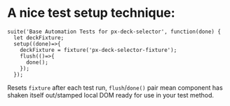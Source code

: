 # A nice test setup technique:

```
suite('Base Automation Tests for px-deck-selector', function(done) {
  let deckFixture;
  setup((done)=>{
    deckFixture = fixture('px-deck-selector-fixture');
    flush(()=>{
      done();
    });
  });
```
Resets `fixture` after each test run, `flush`/`done()` pair mean component has shaken itself out/stamped local DOM ready for use in your test method.
